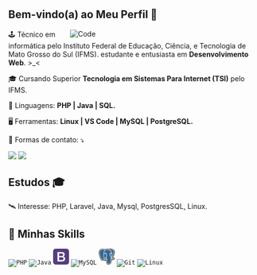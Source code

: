 ## Bem-vindo(a) ao Meu Perfil 👾

<img src="https://soranews24.com/wp-content/uploads/sites/3/2015/07/tumblr_njlqclfisw1qze3hdo1_r2_500.gif" min-width="380px" max-width="380px" width="380px" align="right" alt="Code">

<p align="left"> 
  🕹️ Técnico em informática pelo Instituto Federal de Educação, Ciência, e Tecnologia de Mato Grosso do Sul (IFMS). estudante e entusiasta em <strong>Desenvolvimento Web</strong>. >_<
</p>

<p align="left">
  🎓 Cursando Superior <strong>Tecnologia em Sistemas Para Internet (TSI)</strong> pelo IFMS.
</p>

<p align="left">
  🦄 Linguagens: <strong> PHP | Java | SQL.</strong>
</p>

<p align="left">
  🖥️ Ferramentas: <strong>Linux | VS Code | MySQL | PostgreSQL.</strong>
</p>

<p align="left">
  💌 Formas de contato: ⤵️
</p>

<p align="left">
  <a href="mailto:lucas.guimaro.comerce@gmail.com" target="_blank">
    <img src="https://img.shields.io/badge/-Gmail-FF0000?style=flat-square&labelColor=FF0000&logo=gmail&logoColor=white&link=LINK-DO-SEU-EMAIL"/></a>

  <a href="https://www.linkedin.com/in/lucas-guimaro-b84b57253/" target="_blank">
    <img src="https://img.shields.io/badge/-Linkedin-0e76a8?style=flat-square&logo=Linkedin&logoColor=white&link=LINK-DO-SEU-LINKEDIN"/></a>
</p> 

## Estudos :mortar_board:

 🛰️ Interesse:  PHP, Laravel, Java, Mysql, PostgresSQL, Linux.

## 🚀 Minhas Skills

<code><img height="32" src="https://cdn.icon-icons.com/icons2/2108/PNG/512/php_icon_130857.png" alt="PHP"/></code>
<code><img height="32" src="https://cdn.icon-icons.com/icons2/2415/PNG/512/java_original_wordmark_logo_icon_146459.png" alt="Java"/></code>
<code><img height="32" src="https://raw.githubusercontent.com/github/explore/80688e429a7d4ef2fca1e82350fe8e3517d3494d/topics/bootstrap/bootstrap.png" alt="Bootstrap"/></code>
<code><img height="32" src="https://cdn.icon-icons.com/icons2/1381/PNG/512/mysqlworkbench_93532.png" alt="MySQL"/></code>
<code><img height="32" src="https://raw.githubusercontent.com/github/explore/80688e429a7d4ef2fca1e82350fe8e3517d3494d/topics/postgresql/postgresql.png" alt="PostegreSQL"/></code>
<code><img height="32" src="https://cdn.icon-icons.com/icons2/2107/PNG/512/file_type_git_icon_130581.png" alt="Git"/></code>
<code><img height="32" src="https://cdn.icon-icons.com/icons2/2415/PNG/512/linux_original_logo_icon_146433.png" alt="Linux"/></code>
 
 <br>

</div>
